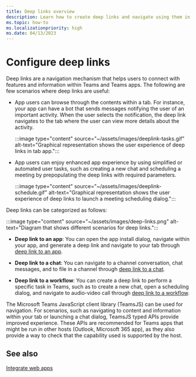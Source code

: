```yaml
---
title: Deep links overview
description: Learn how to create deep links and navigate using them in your Microsoft Teams apps with tabs.
ms.topic: how-to
ms.localizationpriority: high
ms.date: 04/13/2023
---
```


# Configure deep links

Deep links are a navigation mechanism that helps users to connect with features and information within Teams and Teams apps. The following are few scenarios where deep links are useful:

* App users can browse through the contents within a tab. For instance, your app can have a bot that sends messages notifying the user of an important activity. When the user selects the notification, the deep link navigates to the tab where the user can view more details about the activity.

  :::image type="content" source="~/assets/images/deeplink-tasks.gif" alt-text="Graphical representation shows the user experience of deep links in tab app.":::

* App users can enjoy enhanced app experience by using simplified or automated user tasks, such as creating a new chat and scheduling a meeting by prepopulating the deep links with required parameters.

  :::image type="content" source="~/assets/images/deeplink-schedule.gif" alt-text="Graphical representation shows the user experience of deep links to launch a meeting scheduling dialog.":::

Deep links can be categorized as follows:

:::image type="content" source="~/assets/images/deep-links.png" alt-text="Diagram that shows different scenarios for deep links.":::

* **Deep link to an app**: You can open the app install dialog, navigate within your app, and generate a deep link and navigate to your tab through [deep link to an app](~/concepts/build-and-test/deep-link-application.md).

* **Deep link to a chat**: You can navigate to a channel conversation, chat messages, and to file in a channel through [deep link to a chat](~/concepts/build-and-test/deep-link-teams.md).

* **Deep link to a workflow**: You can create a deep link to perform a specific task in Teams, such as to create a new chat, open a scheduling dialog, and navigate to audio-video call through [deep link to a workflow](~/concepts/build-and-test/deep-link-workflow.md).

The Microsoft Teams JavaScript client library (TeamsJS) can be used for navigation. For scenarios, such as navigating to content and information within your tab or launching a chat dialog, TeamsJS typed APIs provide improved experience. These APIs are recommended for Teams apps that might be run in other hosts (Outlook, Microsoft 365 app), as they also provide a way to check that the capability used is supported by the host.

<!--- TBD: Edit this article.
* Admonitions/alerts seem to be overused. 
* An important alert at the end of this table doesn't make sense. Also, it has a code snippet inside it.
* List items in the table aren't formatted well in output.
* Some headings use -ing verbs.
* Example values and some URLs should be in backticks and not emphasized.
* Codeblock are missing language.
* Check for markdownlint errors.
* Table with just a row isn't really needed. Provide the content without tabulating it.
--->

## See also

[Integrate web apps](../../samples/integrate-web-apps-overview.md)

